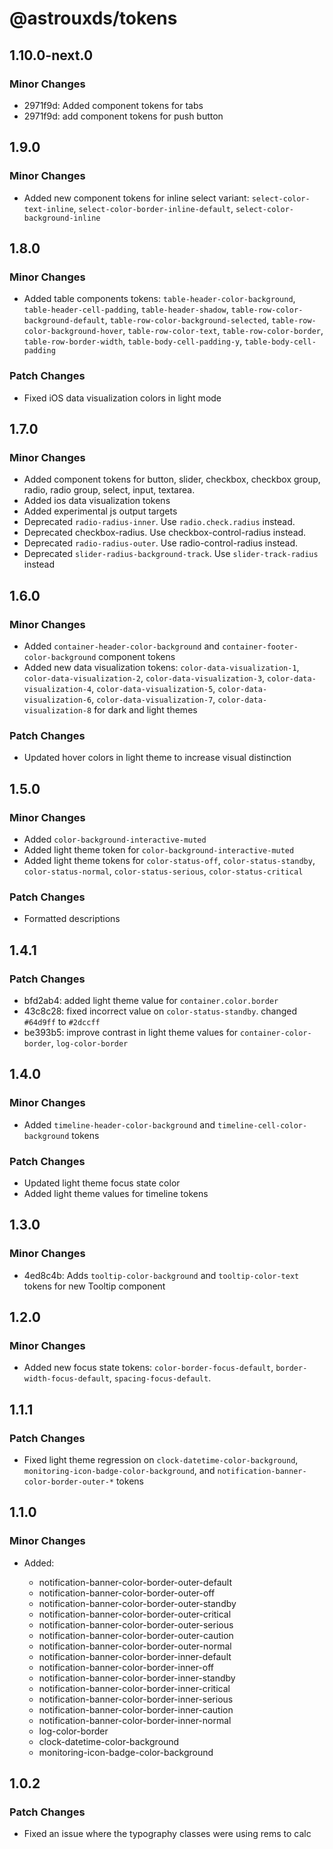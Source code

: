 # @astrouxds/tokens

## 1.10.0-next.0

### Minor Changes

- 2971f9d: Added component tokens for tabs
- 2971f9d: add component tokens for push button

## 1.9.0

### Minor Changes

- Added new component tokens for inline select variant: `select-color-text-inline`, `select-color-border-inline-default`, `select-color-background-inline`

## 1.8.0

### Minor Changes

- Added table components tokens: `table-header-color-background`, `table-header-cell-padding`, `table-header-shadow`, `table-row-color-background-default`, `table-row-color-background-selected`, `table-row-color-background-hover`, `table-row-color-text`, `table-row-color-border`, `table-row-border-width`, `table-body-cell-padding-y`, `table-body-cell-padding`

### Patch Changes

- Fixed iOS data visualization colors in light mode

## 1.7.0

### Minor Changes

- Added component tokens for button, slider, checkbox, checkbox group, radio, radio group, select, input, textarea.
- Added ios data visualization tokens
- Added experimental js output targets
- Deprecated `radio-radius-inner`. Use `radio.check.radius` instead.
- Deprecated checkbox-radius. Use checkbox-control-radius instead.
- Deprecated `radio-radius-outer`. Use radio-control-radius instead.
- Deprecated `slider-radius-background-track`. Use `slider-track-radius` instead

## 1.6.0

### Minor Changes

- Added `container-header-color-background` and `container-footer-color-background` component tokens
- Added new data visualization tokens: `color-data-visualization-1`, `color-data-visualization-2`, `color-data-visualization-3`, `color-data-visualization-4`, `color-data-visualization-5`, `color-data-visualization-6`, `color-data-visualization-7`, `color-data-visualization-8` for dark and light themes

### Patch Changes

- Updated hover colors in light theme to increase visual distinction

## 1.5.0

### Minor Changes

- Added `color-background-interactive-muted`
- Added light theme token for `color-background-interactive-muted`
- Added light theme tokens for `color-status-off`, `color-status-standby`, `color-status-normal`, `color-status-serious`, `color-status-critical`

### Patch Changes

- Formatted descriptions

## 1.4.1

### Patch Changes

- bfd2ab4: added light theme value for `container.color.border`
- 43c8c28: fixed incorrect value on `color-status-standby`. changed `#64d9ff` to `#2dccff`
- be393b5: improve contrast in light theme values for `container-color-border`, `log-color-border`

## 1.4.0

### Minor Changes

- Added `timeline-header-color-background` and `timeline-cell-color-background` tokens

### Patch Changes

- Updated light theme focus state color
- Added light theme values for timeline tokens

## 1.3.0

### Minor Changes

- 4ed8c4b: Adds `tooltip-color-background` and `tooltip-color-text` tokens for new Tooltip component

## 1.2.0

### Minor Changes

- Added new focus state tokens: `color-border-focus-default`, `border-width-focus-default`, `spacing-focus-default`.

## 1.1.1

### Patch Changes

- Fixed light theme regression on `clock-datetime-color-background`, `monitoring-icon-badge-color-background`, and `notification-banner-color-border-outer-*` tokens

## 1.1.0

### Minor Changes

- Added:

  - notification-banner-color-border-outer-default
  - notification-banner-color-border-outer-off
  - notification-banner-color-border-outer-standby
  - notification-banner-color-border-outer-critical
  - notification-banner-color-border-outer-serious
  - notification-banner-color-border-outer-caution
  - notification-banner-color-border-outer-normal
  - notification-banner-color-border-inner-default
  - notification-banner-color-border-inner-off
  - notification-banner-color-border-inner-standby
  - notification-banner-color-border-inner-critical
  - notification-banner-color-border-inner-serious
  - notification-banner-color-border-inner-caution
  - notification-banner-color-border-inner-normal
  - log-color-border
  - clock-datetime-color-background
  - monitoring-icon-badge-color-background

## 1.0.2

### Patch Changes

- Fixed an issue where the typography classes were using rems to calc
